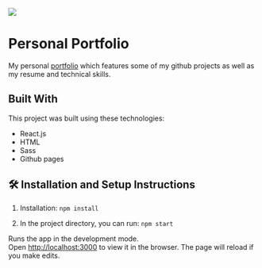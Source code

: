 <img src="https://user-images.githubusercontent.com/44535117/209483418-f26dfaeb-8cd0-4420-8f01-053eaa20d7f8.png?raw=true"><img/>

# Personal Portfolio

My personal <a href="">portfolio</a> which features some of my github projects as well as my resume and technical skills.<br/>

## Built With

This project was built using these technologies:

- React.js
- HTML
- Sass
- Github pages

## 🛠 Installation and Setup Instructions

1. Installation: `npm install`

2. In the project directory, you can run: `npm start`

Runs the app in the development mode.\
Open [http://localhost:3000](http://localhost:3000) to view it in the browser.
The page will reload if you make edits.
